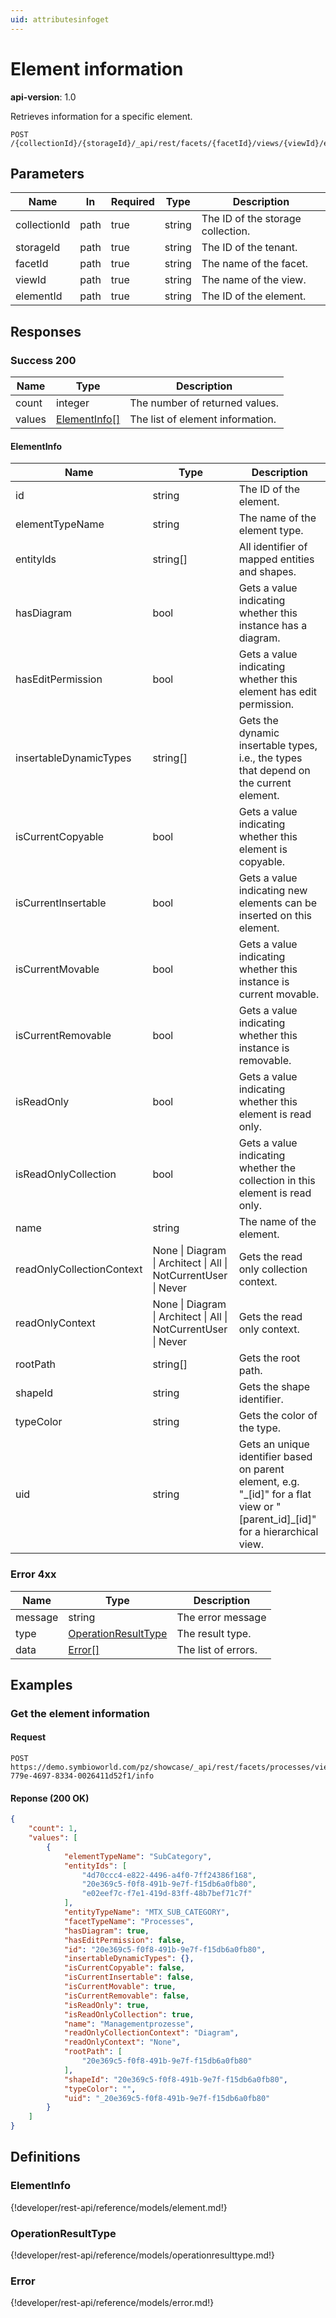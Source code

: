 ```yaml
---
uid: attributesinfoget
---
```

# Element information

**api-version**: 1.0

Retrieves information for a specific element.

```
POST /{collectionId}/{storageId}/_api/rest/facets/{facetId}/views/{viewId}/elements/{elementId}/info
```

## Parameters

| Name | In | Required | Type | Description |
|---|---|---|---|---|
| collectionId | path | true | string | The ID of the storage collection. |
| storageId | path | true | string | The ID of the tenant. |
| facetId | path | true | string | The name of the facet. |
| viewId | path | true | string | The name of the view. |
| elementId | path | true | string | The ID of the element. |

## Responses

### Success 200

| Name | Type | Description |
|---|---|---|
| count | integer | The number of returned values. |
| values | [ElementInfo[]](#elementinfo) | The list of element information. |

#### ElementInfo

| Name | Type | Description |
|---|---|---|
| id | string | The ID of the element. |
| elementTypeName | string | The name of the element type. |
| entityIds | string[] | All identifier of mapped entities and shapes. |
| hasDiagram | bool | Gets a value indicating whether this instance has a diagram. |
| hasEditPermission | bool | Gets a value indicating whether this element has edit permission. |
| insertableDynamicTypes | string[] | Gets the dynamic insertable types, i.e., the types that depend on the current element. |
| isCurrentCopyable | bool | Gets a value indicating whether this element is copyable. |
| isCurrentInsertable | bool | Gets a value indicating new elements can be inserted on this element. |
| isCurrentMovable | bool | Gets a value indicating whether this instance is current movable. |
| isCurrentRemovable | bool | Gets a value indicating whether this instance is removable. |
| isReadOnly | bool | Gets a value indicating whether this element is read only. |
| isReadOnlyCollection | bool | Gets a value indicating whether the collection in this element is read only. |
| name | string | The name of the element. |
| readOnlyCollectionContext | None &#124; Diagram &#124; Architect &#124; All &#124; NotCurrentUser &#124; Never | Gets the read only collection context. |
| readOnlyContext | None &#124; Diagram &#124; Architect &#124; All &#124; NotCurrentUser &#124; Never | Gets the read only context. |
| rootPath | string[] | Gets the root path. |
| shapeId | string | Gets the shape identifier. |
| typeColor | string | Gets the color of the type. |
| uid | string | Gets an unique identifier based on parent element, e.g. "\_[id]" for a flat view or "[parent_id]_[id]" for a hierarchical view. |

### Error 4xx

| Name | Type | Description |
|---|---|---|
| message | string | The error message |
| type | [OperationResultType](#operationresulttype) | The result type. |
| data | [Error[]](#error) | The list of errors. |

## Examples

### Get the element information

#### Request
```
POST https://demo.symbioworld.com/pz/showcase/_api/rest/facets/processes/views/detail/elements/168c8bc4-779e-4697-8334-0026411d52f1/info
```

#### Reponse (200 OK)
```json
{
    "count": 1,
    "values": [
        {
            "elementTypeName": "SubCategory",
            "entityIds": [
                "4d70ccc4-e822-4496-a4f0-7ff24386f168",
                "20e369c5-f0f8-491b-9e7f-f15db6a0fb80",
                "e02eef7c-f7e1-419d-83ff-48b7bef71c7f"
            ],
            "entityTypeName": "MTX_SUB_CATEGORY",
            "facetTypeName": "Processes",
            "hasDiagram": true,
            "hasEditPermission": false,
            "id": "20e369c5-f0f8-491b-9e7f-f15db6a0fb80",
            "insertableDynamicTypes": {},
            "isCurrentCopyable": false,
            "isCurrentInsertable": false,
            "isCurrentMovable": true,
            "isCurrentRemovable": false,
            "isReadOnly": true,
            "isReadOnlyCollection": true,
            "name": "Managementprozesse",
            "readOnlyCollectionContext": "Diagram",
            "readOnlyContext": "None",
            "rootPath": [
                "20e369c5-f0f8-491b-9e7f-f15db6a0fb80"
            ],
            "shapeId": "20e369c5-f0f8-491b-9e7f-f15db6a0fb80",
            "typeColor": "",
            "uid": "_20e369c5-f0f8-491b-9e7f-f15db6a0fb80"
        }
    ]
}
```

## Definitions

### ElementInfo
{!developer/rest-api/reference/models/element.md!}

### OperationResultType
{!developer/rest-api/reference/models/operationresulttype.md!}

### Error
{!developer/rest-api/reference/models/error.md!}
